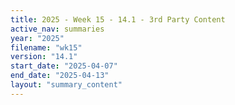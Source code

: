 ```yaml
---
title: 2025 - Week 15 - 14.1 - 3rd Party Content
active_nav: summaries
year: "2025"
filename: "wk15"
version: "14.1"
start_date: "2025-04-07"
end_date: "2025-04-13"
layout: "summary_content"
---
```

